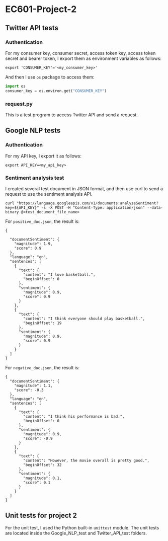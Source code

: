 # EC601-Project-2
## Twitter API tests
### Authentication
For my consumer key, consumer secret, access token key, access token secret and bearer token, I export them as environment variables as follows:
```
export 'CONSUMER_KEY'='<my_consumer_key>'
```
And then I use `os` package to access them:
```python
import os
consumer_key = os.environ.get("CONSUMER_KEY")
```
### request.py
This is a test program to access Twitter API and send a request.

## Google NLP tests
### Authentication
For my API key, I export it as follows:
```
export API_KEY=<my_api_key>
```
### Sentiment analysis test
I created several test document in JSON format, and then use curl to send a request to use the sentiment analysis API.
```
curl "https://language.googleapis.com/v1/documents:analyzeSentiment?key=${API_KEY}" -s -X POST -H "Content-Type: application/json" --data-binary @<test_document_file_name>
```

For `positive_doc.json`, the result is:

```
{

  "documentSentiment": {
    "magnitude": 1.9,
    "score": 0.9
  },
  "language": "en",
  "sentences": [
    {
      "text": {
        "content": "I love basketball.",
        "beginOffset": 0
      },
      "sentiment": {
        "magnitude": 0.9,
        "score": 0.9
      }
    },
    {
      "text": {
        "content": "I think everyone should play basketball.",
        "beginOffset": 19
      },
      "sentiment": {
        "magnitude": 0.9,
        "score": 0.9
      }
    }
  ]
}
```

For `negative_doc.json`, the result is:

```
{
  "documentSentiment": {
    "magnitude": 1.1,
    "score": -0.3
  },
  "language": "en",
  "sentences": [
    {
      "text": {
        "content": "I think his performance is bad.",
        "beginOffset": 0
      },
      "sentiment": {
        "magnitude": 0.9,
        "score": -0.9
      }
    },
    {
      "text": {
        "content": "However, the movie overall is pretty good.",
        "beginOffset": 32
      },
      "sentiment": {
        "magnitude": 0.1,
        "score": 0.1
      }
    }
  ]
}
```

## Unit tests for project 2
For the unit test, I used the Python built-in `unittest` module.
The unit tests are located inside the Google_NLP_test and Twitter_API_test folders.
